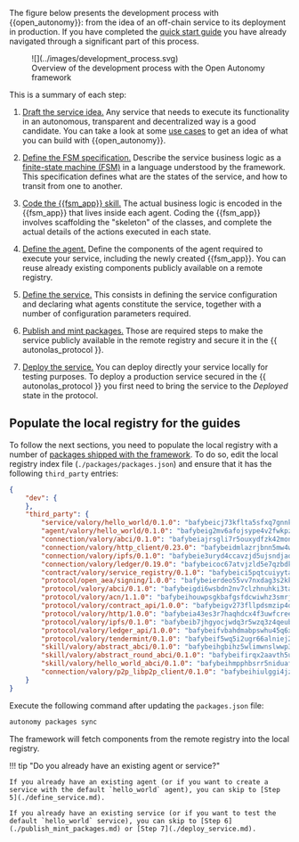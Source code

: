 The figure below presents the development process with {{open_autonomy}}: from the idea of an off-chain service to its deployment in production. If you have completed the [quick start guide](./quick_start.md) you have already navigated through a significant part of this process.

<figure markdown>
![](../images/development_process.svg)
<figcaption>Overview of the development process with the Open Autonomy framework</figcaption>
</figure>

This is a summary of each step:

1. [Draft the service idea.](./draft_service_idea_and_define_fsm_specification.md#draft-the-service-idea) Any service that needs to execute its functionality in an autonomous, transparent and decentralized way is a good candidate. You can take a look at some [use cases](../get_started/use_cases.md) to get an idea of what you can build with {{open_autonomy}}.

2. [Define the FSM specification.](./draft_service_idea_and_define_fsm_specification.md#define-the-fsm-specification) Describe the service business logic as a [finite-state machine (FSM)](../key_concepts/fsm.md) in a language understood by the framework. This specification defines what are the states of the service, and how to transit from one to another.

3. [Code the {{fsm_app}} skill.](./code_fsm_app_skill.md) The actual business logic is encoded in the {{fsm_app}} that lives inside each agent. Coding the {{fsm_app}} involves scaffolding the "skeleton" of the classes, and complete the actual details of the actions executed in each state.

4. [Define the agent.](./define_agent.md) Define the components of the agent required to execute your service, including the newly created {{fsm_app}}. You can reuse already existing components publicly available on a remote registry.

5. [Define the service.](./define_service.md) This consists in defining the service configuration and declaring what agents constitute the service, together with a number of configuration parameters required.

6. [Publish and mint packages.](./publish_mint_packages.md) Those are required steps to make the service publicly available in the remote registry and secure it in the {{ autonolas_protocol }}.

7. [Deploy the service.](./deploy_service.md) You can deploy directly your service locally for testing purposes. To deploy a production service secured in the {{ autonolas_protocol }} you first need to bring the service to the _Deployed_ state in the protocol.

## Populate the local registry for the guides

To follow the next sections, you need to populate the local registry with a number of [packages shipped with the framework](../package_list.md). To do so, edit the local registry index file (`./packages/packages.json`) and ensure that it has the following `third_party` entries:

```json
{
    "dev": {
    },
    "third_party": {
        "service/valory/hello_world/0.1.0": "bafybeicj73kflta5sfxq7gnnk7smcdp2gwcfvfvm2plxc5ojhulwa3xnoq",
        "agent/valory/hello_world/0.1.0": "bafybeig2mv6afojsype4v2fwkpzkvdohbeg6ilvp2tokn7i6ub2csd6wxi",
        "connection/valory/abci/0.1.0": "bafybeiajrsgli7r5ouxydfzk42monl44c4av3jnys3oezgmg7ye4xk5sla",
        "connection/valory/http_client/0.23.0": "bafybeidmlazrjbnn5mw4wxrrj7lfnci7amt5alke2ahb3yirac6qudxuwm",
        "connection/valory/ipfs/0.1.0": "bafybeie3uryd4ccavzjd5ujsndjaqxz4gu3ka2scwvvqadcesciuohnuue",
        "connection/valory/ledger/0.19.0": "bafybeicoc67atvjzld5e7qzbdkc7c2fj5jrtuj77nx6igxcdxqqqwxiduy",
        "contract/valory/service_registry/0.1.0": "bafybeici5pqtcuiyytasf3yma6kbmol3p25wmylrxrm2orsr3deyoeuodu",
        "protocol/open_aea/signing/1.0.0": "bafybeierdeo55vv7nxdag3s2kk6gh4essmeeqpa7vperbw3wn3ypzmtcdm",
        "protocol/valory/abci/0.1.0": "bafybeigdi6wsbdn2nv7clzhnuhki3taywgiiajwawdaat57o5ntlgqj2qe",
        "protocol/valory/acn/1.1.0": "bafybeihouwpsgkbafgsfdcwiwhz3smrjuw24b74j4v3n3hxirmxeskldwq",
        "protocol/valory/contract_api/1.0.0": "bafybeigv273fllpdsmzip4qfmhyvltdcss4yhoicss32c2yc7am6kue4cy",
        "protocol/valory/http/1.0.0": "bafybeia43es3r7haqhdcx4f3uwfcreeytyk4zadczsafwyc5dzwr7lu2jq",
        "protocol/valory/ipfs/0.1.0": "bafybeib7jhgyocjwdq3r5wzq3z4qeubj3dwi3aqjn2uxzuwnjp5fhvafcu",
        "protocol/valory/ledger_api/1.0.0": "bafybeifvbahdmabpswhu45q6xb2jppbvqlfztya6jx2ttu4eb6pjltyxam",
        "protocol/valory/tendermint/0.1.0": "bafybeif5wq5i2ugr66alniej2bk4vws5sikal7otx674y5kz52e3ulo2qm",
        "skill/valory/abstract_abci/0.1.0": "bafybeihgbihz5wlimwnslwwp35w4bjkg3bdhnhbfwwpfoojssibluvl3b4",
        "skill/valory/abstract_round_abci/0.1.0": "bafybeifirqx2aavth5ub5wkz66l3773pzmksbftojzmha34rch4oypf5xa",
        "skill/valory/hello_world_abci/0.1.0": "bafybeihmpphbsrr5niduaf3r2jzqjjoip5ep5aynphxfoqqqdzmkwobwyi",
        "connection/valory/p2p_libp2p_client/0.1.0": "bafybeihiulggi4jz3i7qdjicztbvlrkesyb7paiovfcmw22xvovpweeq7y"
    }
}
```

Execute the following command after updating the `packages.json` file:

```bash
autonomy packages sync
```

The framework will fetch components from the remote registry into the local registry.

!!! tip "Do you already have an existing agent or service?"

    If you already have an existing agent (or if you want to create a service with the default `hello_world` agent), you can skip to [Step 5](./define_service.md).

    If you already have an existing service (or if you want to test the default `hello_world` service), you can skip to [Step 6](./publish_mint_packages.md) or [Step 7](./deploy_service.md).
